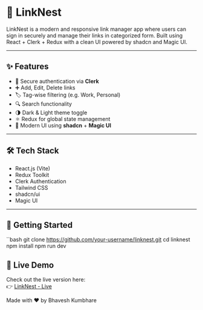 # 🔗 LinkNest

LinkNest is a modern and responsive link manager app where users can sign in securely and manage their links in categorized form. Built using React + Clerk + Redux with a clean UI powered by shadcn and Magic UI.

---

## ✨ Features

- 🔐 Secure authentication via **Clerk**
- ➕ Add, Edit, Delete links
- 🏷️ Tag-wise filtering (e.g. Work, Personal)
- 🔍 Search functionality
- 🌗 Dark & Light theme toggle
- ⚛️ Redux for global state management
- 🎨 Modern UI using **shadcn** + **Magic UI**

---

## 🛠 Tech Stack

- React.js (Vite)
- Redux Toolkit
- Clerk Authentication
- Tailwind CSS
- shadcn/ui
- Magic UI

---

## 🚀 Getting Started

``bash
git clone https://github.com/your-username/linknest.git
cd linknest
npm install
npm run dev

## 🚀 Live Demo

Check out the live version here:  
👉 [LinkNest - Live](https://link-nest-gilt.vercel.app/)

Made with ❤️ by Bhavesh Kumbhare

